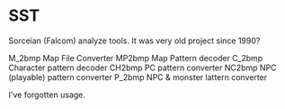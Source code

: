 # SST
Sorceian (Falcom) analyze tools. It was very old project since 1990?

M_2bmp Map File Converter
MP2bmp Map Pattern decoder
C_2bmp Character pattern decoder
CH2bmp PC pattern converter
NC2bmp NPC (playable) pattern converter
P_2bmp NPC & monster lattern converter

I've forgotten usage.
